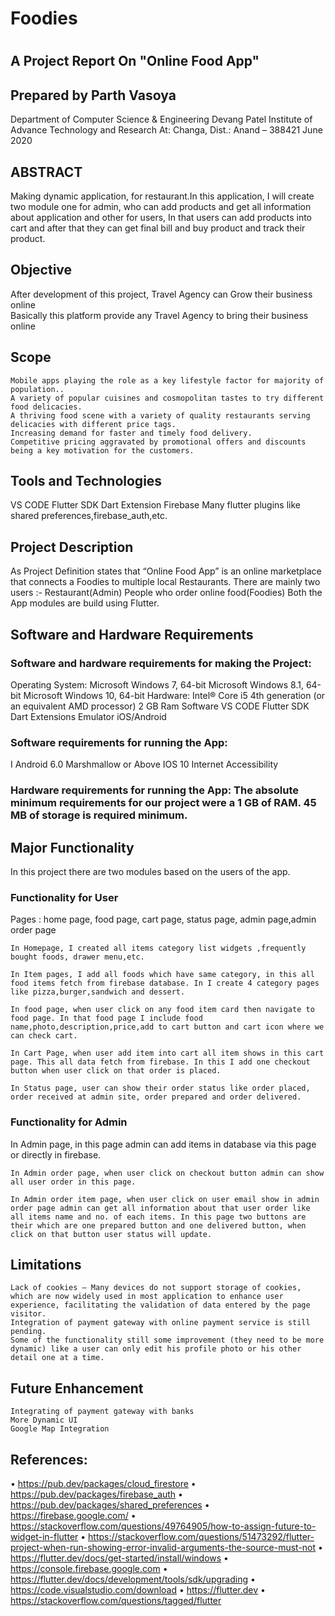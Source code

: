 <h1> Foodies <h1>

## A Project Report On "Online Food App"

## Prepared by Parth Vasoya 
  
Department of Computer Science & Engineering
Devang Patel Institute of Advance Technology and Research
At: Changa, Dist.: Anand – 388421
June 2020 


## ABSTRACT


Making dynamic application, for restaurant.In this application, I will create two module one for admin, who can add products and get all information about application and other for users,
In that users can add products into cart and after that they can get final bill and buy product and track their product.

## Objective
After development of this project, Travel Agency can Grow their business online  
Basically this platform provide any Travel Agency to bring their business online
  
## Scope
	Mobile apps playing the role as a key lifestyle factor for majority of population..
	A variety of popular cuisines and cosmopolitan tastes to try different food delicacies. 
	A thriving food scene with a variety of quality restaurants serving delicacies with different price tags. 
	Increasing demand for faster and timely food delivery. 
	Competitive pricing aggravated by promotional offers and discounts being a key motivation for the customers.

## Tools and Technologies
VS CODE
Flutter SDK
Dart Extension
Firebase
Many flutter plugins like shared preferences,firebase_auth,etc.


## Project Description


As Project Definition states that “Online Food App” is an online marketplace that connects a Foodies to multiple local Restaurants.
	There are mainly two users :-
	Restaurant(Admin)
	People who order online food(Foodies)
	Both the App modules are build using Flutter.



## Software and Hardware Requirements 
<h3> Software and hardware requirements for making the Project: </h3>
	Operating System:
	Microsoft Windows 7, 64-bit
	Microsoft Windows 8.1, 64-bit
	Microsoft Windows 10, 64-bit
	Hardware:
	Intel® Core i5 4th generation (or an equivalent AMD processor)
	2 GB Ram
	Software
	VS CODE
	Flutter SDK
	Dart Extensions
	Emulator iOS/Android

<h3> Software requirements for running the App: </h3> 
	I Android 6.0 Marshmallow or Above
	IOS 10
	Internet Accessibility
	
<h3> Hardware requirements for running the App:
	The absolute minimum requirements for our project were a 1 GB of RAM.
	45 MB of storage is required minimum.
 
 
## Major Functionality 
In this project there are two modules based on the users of the app.
<h3> Functionality for User </h3>
	Pages : home page, food page, cart page, status page, admin page,admin order page

	In Homepage, I created all items category list widgets ,frequently bought foods, drawer menu,etc.

	In Item pages, I add all foods which have same category, in this all food items fetch from firebase database. In I create 4 category pages like pizza,burger,sandwich and dessert.

	In food page, when user click on any food item card then navigate to food page. In that food page I include food name,photo,description,price,add to cart button and cart icon where we can check cart.

	In Cart Page, when user add item into cart all item shows in this cart page. This all data fetch from firebase. In this I add one checkout button when user click on that order is placed.

	In Status page, user can show their order status like order placed, order received at admin site, order prepared and order delivered.

<h3> Functionality for Admin </h3>
	In Admin page, in this page admin can add items in database via this page or directly in firebase.

	In Admin order page, when user click on checkout button admin can show all user order in this page.

	In Admin order item page, when user click on user email show in admin order page admin can get all information about that user order like all items name and no. of each items. In this page two buttons are their which are one prepared button and one delivered button, when click on that button user status will update.
 


## Limitations

	Lack of cookies – Many devices do not support storage of cookies, which are now widely used in most application to enhance user experience, facilitating the validation of data entered by the page visitor.
	Integration of payment gateway with online payment service is still pending.
	Some of the functionality still some improvement (they need to be more dynamic) like a user can only edit his profile photo or his other detail one at a time.


## Future Enhancement

	Integrating of payment gateway with banks
	More Dynamic UI 
	Google Map Integration


## References:
•	https://pub.dev/packages/cloud_firestore
•	https://pub.dev/packages/firebase_auth
•	https://pub.dev/packages/shared_preferences
•	https://firebase.google.com/
•	https://stackoverflow.com/questions/49764905/how-to-assign-future-to-widget-in-flutter
•	https://stackoverflow.com/questions/51473292/flutter-project-when-run-showing-error-invalid-arguments-the-source-must-not
•	https://flutter.dev/docs/get-started/install/windows
•	https://console.firebase.google.com
•	https://flutter.dev/docs/development/tools/sdk/upgrading
•	https://code.visualstudio.com/download
•	https://flutter.dev
•	https://stackoverflow.com/questions/tagged/flutter





















	
